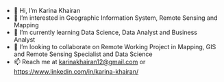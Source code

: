 - 👋 Hi, I’m Karina Khairan
- 👀 I’m interested in Geographic Information System, Remote Sensing and Mapping
- 🌱 I’m currently learning Data Science, Data Analyst and Business Analyst
- 💞️ I’m looking to collaborate on Remote Working Project in Mapping, GIS and Remote Sensing Specialist and Data Science
- 📫 Reach me at karinakhairan12@gmail.com or https://www.linkedin.com/in/karina-khairan/

<!---
karinkhair12/karinkhair12 is a ✨ special ✨ repository because its `README.md` (this file) appears on your GitHub profile.
You can click the Preview link to take a look at your changes.
--->
